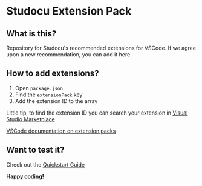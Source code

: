 # Studocu Extension Pack

## What is this?

Repository for Studocu's recommended extensions for VSCode. 
If we agree upon a new recommendation, you can add it here.

## How to add extensions?

1. Open `package.json`
2. Find the `extensionPack` key
3. Add the extension ID to the array

Little tip, to find the extension ID you can search your extension in [Visual Studio Marketplace](https://marketplace.visualstudio.com/)

[VSCode documentation on extension packs](https://code.visualstudio.com/blogs/2017/03/07/extension-pack-roundup)

## Want to test it? 

Check out the [Quickstart Guide](./vsc-extension-quickstart.md)

**Happy coding!**
